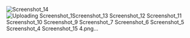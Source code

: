 ![Screenshot_14](https://github.com/user-attachments/assets/c938dce6-6a28-4103-bcea-c36a277586c4)![Uploading Screenshot_1![Screenshot_13](https://github.com/user-attachments/assets/e8dfb187-d635-4243-866c-33adb69fd2d6)
![Screenshot_12](https://github.com/user-attachments/assets/f5ecff5b-4eba-4847-b411-480a7ecc58ac)
![Screenshot_11](https://github.com/user-attachments/assets/92dcb582-054c-4a27-a10f-158d0f4e1ad6)
![Screenshot_10](https://github.com/user-attachments/assets/d8829a58-2d0e-4842-8ac3-75faad3385dc)
![Screenshot_9](https://github.com/user-attachments/assets/980e1dbe-794c-4d40-92a5-43b32dc0fa76)
![Screenshot_7](https://github.com/user-attachments/assets/c8954f78-d533-402a-975e-695758c5b011)
![Screenshot_6](https://github.com/user-attachments/assets/df8129b4-d5a4-4982-8ef7-41606e4468ec)
![Screenshot_5](https://github.com/user-attachments/assets/d3ca0515-1b53-469c-af74-45ed07858e7b)
![Screenshot_4](https://github.com/user-attachments/assets/52a10a76-8116-4c4d-9f4d-7fb12e8c8416)
![Screenshot_15](https://github.com/user-attachments/assets/5d600981-5de6-43ed-b82d-d53513aa9a75)
4.png…]()
